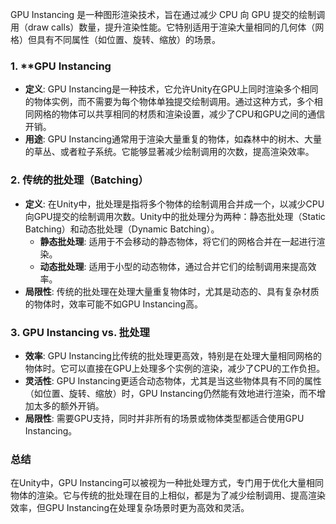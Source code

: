 GPU Instancing 是一种图形渲染技术，旨在通过减少 CPU 向 GPU 提交的绘制调用（draw calls）数量，提升渲染性能。它特别适用于渲染大量相同的几何体（网格）但具有不同属性（如位置、旋转、缩放）的场景。

### 1. **GPU Instancing 

- **定义**: GPU Instancing是一种技术，它允许Unity在GPU上同时渲染多个相同的物体实例，而不需要为每个物体单独提交绘制调用。通过这种方式，多个相同网格的物体可以共享相同的材质和渲染设置，减少了CPU和GPU之间的通信开销。
- **用途**: GPU Instancing通常用于渲染大量重复的物体，如森林中的树木、大量的草丛、或者粒子系统。它能够显著减少绘制调用的次数，提高渲染效率。

### 2. **传统的批处理（Batching）**

- **定义**: 在Unity中，批处理是指将多个物体的绘制调用合并成一个，以减少CPU向GPU提交的绘制调用次数。Unity中的批处理分为两种：静态批处理（Static Batching）和动态批处理（Dynamic Batching）。
    - **静态批处理**: 适用于不会移动的静态物体，将它们的网格合并在一起进行渲染。
    - **动态批处理**: 适用于小型的动态物体，通过合并它们的绘制调用来提高效率。
- **局限性**: 传统的批处理在处理大量重复物体时，尤其是动态的、具有复杂材质的物体时，效率可能不如GPU Instancing高。


### 3. **GPU Instancing vs. 批处理**

- **效率**: GPU Instancing比传统的批处理更高效，特别是在处理大量相同网格的物体时。它可以直接在GPU上处理多个实例的渲染，减少了CPU的工作负担。
- **灵活性**: GPU Instancing更适合动态物体，尤其是当这些物体具有不同的属性（如位置、旋转、缩放）时，GPU Instancing仍然能有效地进行渲染，而不增加太多的额外开销。
- **局限性**: 需要GPU支持，同时并非所有的场景或物体类型都适合使用GPU Instancing。

### 总结

在Unity中，GPU Instancing可以被视为一种批处理方式，专门用于优化大量相同物体的渲染。它与传统的批处理在目的上相似，都是为了减少绘制调用、提高渲染效率，但GPU Instancing在处理复杂场景时更为高效和灵活。